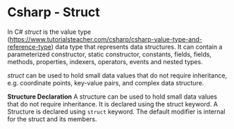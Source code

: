 # Csharp - Struct

In C# *struct* is the value type (https://www.tutorialsteacher.com/csharp/csharp-value-type-and-reference-type) data type
that represents data structures. It can contain a parameterized constructor, static constructor, constants, fields, 
fields, methods, properties, indexers, operators, events and nested types.

*struct* can be used to hold small data values that do not require inheritance, e.g. coordinate points, key-value pairs,
and complex data structure.


**Structure Declaration**
A structure can be used to hold small data values that do not require inheritance. It is declared using the struct keyword.
A Structure is declared using `struct` keyword. The default modifier is internal for the struct and its members.
